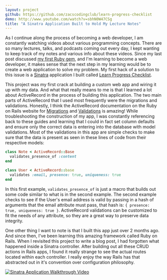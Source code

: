 ```yaml
---
layout: project
github: https://github.com/zacscodingclub/learn-progress-checklist
demo: http://www.youtube.com/watch?v=sbhN0W47CSg
title: "A Sinatra Application Built to Hold My Lecture Notes"
---
```



As I continue along the process of becoming a web developer, I am constantly watching videos about various programming concepts.  There are so many lectures, talks, and podcasts coming out every day, I kept wanting to keep track of my notes and various info about these videos.  Since my last post discussed [my first Ruby gem](http://zacscodingclub.github.io/find-a-gym-gem/), and I'm learning to become a web developer, it makes sense that the next step in my learning would be to create a web application to solve my problem.  My first hack of a solution to this issue is a [Sinatra](http://www.sinatrarb.com/) application I built called [Learn Progress Checklist](https://github.com/zacscodingclub/learn-progress-checklist).

This project was my first crack at building a custom web app and wiring it up with my data.  And what that really means to me is that I learned a lot about ActiveRecord in the process of building this application.  The two main parts of ActiveRecord that I used most frequently were the migrations and validations.  Honestly, I think the ActiveRecord documentation on the Ruby on Rails website for [Migrations](http://edgeguides.rubyonrails.org/active_record_migrations.html) and [Validations](http://edgeguides.rubyonrails.org/active_record_validations.html) is amazing!  While troubleshooting the construction of my app, I was constantly referencing back to these guides and learning that I could in fact set column defaults and ensure only the correct data is entering into the database with model validations.  Most of the validations in this app are simple checks to make sure that the data is present as seen in these lines of code from their respective models:

```ruby
class Note < ActiveRecord::Base
  validates_presence_of :content
end

class User < ActiveRecord::base
  validates :email, presence: true, uniqueness: true
end

```
In this first example, `validates_presence_of` is just a macro that builds out some code similar to what is in the second example.  The second example checks to see if the User's email address is valid by passing in a hash of arguments that the email attribute must pass, that hash is: `{ presence: true, uniqueness: true }`.  ActiveRecord validations can be customized to fit the needs of any attribute, so they are a great way to preserve data integrity.

One other thing I want to note is that I built this app just over 2 months ago.  And since then, I've been learning this amazing framework called Ruby on Rails.  When I revisited this project to write a blog post, I had forgotten what happened inside a Sinatra controller.  After building out all these CRUD actions in Rails apps, I found it really strange to see the actual routes located within each controller.  I really enjoy the way Rails has that abstracted out in it's convention over configuration philosophy.


[![Sinatra Application Walkthrough Video](http://img.youtube.com/vi/sbhN0W47CSg/0.jpg)](http://www.youtube.com/watch?v=sbhN0W47CSg)
